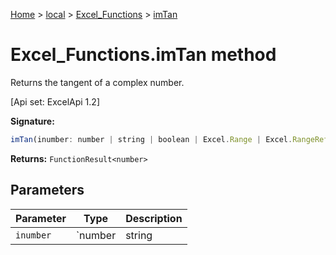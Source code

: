 [Home](./index) &gt; [local](local.md) &gt; [Excel\_Functions](local.excel_functions.md) &gt; [imTan](local.excel_functions.imtan.md)

# Excel\_Functions.imTan method

Returns the tangent of a complex number. 

 \[Api set: ExcelApi 1.2\]

**Signature:**
```javascript
imTan(inumber: number | string | boolean | Excel.Range | Excel.RangeReference | Excel.FunctionResult<any>): FunctionResult<number>;
```
**Returns:** `FunctionResult<number>`

## Parameters

|  Parameter | Type | Description |
|  --- | --- | --- |
|  `inumber` | `number | string | boolean | Excel.Range | Excel.RangeReference | Excel.FunctionResult<any>` |  |

